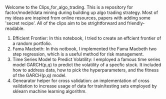 Welcome to the Clips_for_algo_trading. This is a repository for factor/model/data mining during building up algo trading strategy. Most of my ideas are inspired from online resources, papers with adding some 'secret recipe'. All of the clips aim to be strightforward and friendly-readable. 
1. Efficient Frontier:  In this notebook, I tried to create an effcient frontier of a random portfolio.
2. Fama Macbeth: In this notbook, I implemented the Fama Macbeth two step regression, which is a useful method for risk management.
3. Time Series Model to Predict Volatility: I employed a famous time series model GARCH(p,q) to predict the volatility of a specfic stock. It included how to address data, how to pick the hyperparameters, and the fitness of the GARCH(p,q) model.
4. Genearator helper for cross validation: an implementation of cross vaildation to increase usage of data for train/testing sets employed by sklearn machine learning algorithm.
